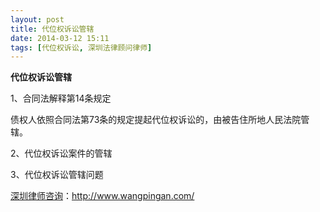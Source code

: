 ```yaml
---
layout: post
title: 代位权诉讼管辖
date: 2014-03-12 15:11
tags: [代位权诉讼, 深圳法律顾问律师]
---
```

<strong>代位权诉讼管辖</strong>

1、合同法解释第14条规定

债权人依照合同法第73条的规定提起代位权诉讼的，由被告住所地人民法院管辖。

2、代位权诉讼案件的管辖

3、代位权诉讼管辖问题

<a href="http://www.wangpingan.com/">深圳律师咨询</a>：<a href="http://www.wangpingan.com/">http://www.wangpingan.com/</a>

